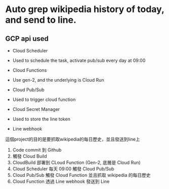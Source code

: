 # Auto grep wikipedia history of today, and send to line.



## GCP api used
* Cloud Scheduler
 - Used to schedule the task, activate pub/sub every day at 09:00
* Cloud Functions
 - Use gen-2, and the underlying is Cloud Run
* Cloud Pub/Sub
 - Used to trigger cloud function
* Cloud Secret Manager
 - Used to store the line token

* Line webhook

這個project的目的是要抓取wikipedia的每日歷史，並且發送到line上
1. Code commit 到 Github
2. 觸發 Cloud Build
3. CloudBuild 部署到 CLoud Function (Gen-2, 底層是 Cloud Run)
4. Cloud Scheduler 每天 09:00 觸發 Cloud Pub/Sub
5. Cloud Pub/Sub 觸發 Cloud Function 並且抓取 wikipedia 的每日歷史
6. Cloud Function 透過 Line webhook 發送到 Line

